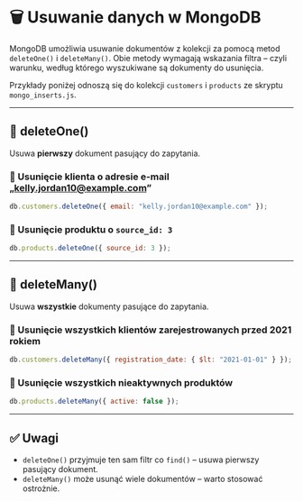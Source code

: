 # 🗑️ Usuwanie danych w MongoDB

MongoDB umożliwia usuwanie dokumentów z kolekcji za pomocą metod `deleteOne()` i `deleteMany()`. Obie metody wymagają wskazania filtra – czyli warunku, według którego wyszukiwane są dokumenty do usunięcia.

Przykłady poniżej odnoszą się do kolekcji `customers` i `products` ze skryptu `mongo_inserts.js`.

---

## 📌 deleteOne()

Usuwa **pierwszy** dokument pasujący do zapytania.

### 🔧 Usunięcie klienta o adresie e-mail „[kelly.jordan10@example.com](mailto:kelly.jordan10@example.com)”

```js
db.customers.deleteOne({ email: "kelly.jordan10@example.com" });
```

### 🔧 Usunięcie produktu o `source_id: 3`

```js
db.products.deleteOne({ source_id: 3 });
```

---

## 📌 deleteMany()

Usuwa **wszystkie** dokumenty pasujące do zapytania.

### 🔧 Usunięcie wszystkich klientów zarejestrowanych przed 2021 rokiem

```js
db.customers.deleteMany({ registration_date: { $lt: "2021-01-01" } });
```

### 🔧 Usunięcie wszystkich nieaktywnych produktów

```js
db.products.deleteMany({ active: false });
```

---

## ✅ Uwagi

* `deleteOne()` przyjmuje ten sam filtr co `find()` – usuwa pierwszy pasujący dokument.
* `deleteMany()` może usunąć wiele dokumentów – warto stosować ostrożnie.
